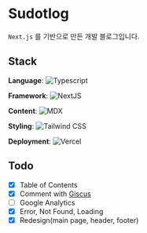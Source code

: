 # Sudotlog

`Next.js` 를 기반으로 만든 개발 블로그입니다.

## Stack

**Language**:
![Typescript](https://img.shields.io/badge/Typescript-000000?style=flat-square&logo=Typescript&logoColor=white)

**Framework**:
![NextJS](https://img.shields.io/badge/Next.js-000000?style=flat-square&logo=Nextdotjs&logoColor=white)

**Content**:
![MDX](https://img.shields.io/badge/MDX-000000?style=flat-square&logo=mdx&logoColor=white)

**Styling**:
![Tailwind CSS](https://img.shields.io/badge/TailwindCSS-000000?style=flat-square&logo=tailwindcss&logoColor=white)

**Deployment**:
![Vercel](https://img.shields.io/badge/Vercel-000000?style=flat-square&logo=vercel&logoColor=white)

## Todo

- [x] Table of Contents
- [x] Comment with [Giscus](https://github.com/giscus/giscus)
- [ ] Google Analytics
- [x] Error, Not Found, Loading
- [x] Redesign(main page, header, footer)
